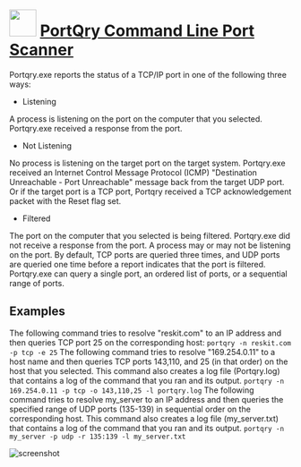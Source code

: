 ﻿# <img src="https://cdn.jsdelivr.net/gh/chtof/chocolatey-packages/manual/portqry/portqry.png" width="48" height="48"/> [PortQry Command Line Port Scanner](https://chocolatey.org/packages/portqry)

Portqry.exe reports the status of a TCP/IP port in one of the following three ways:
- Listening

A process is listening on the port on the computer that you selected. Portqry.exe received a response from the port.

- Not Listening

No process is listening on the target port on the target system. Portqry.exe received an Internet Control Message Protocol (ICMP) "Destination Unreachable - Port Unreachable" message back from the target UDP port. Or if the target port is a TCP port, Portqry received a TCP acknowledgement packet with the Reset flag set.

- Filtered

The port on the computer that you selected is being filtered. Portqry.exe did not receive a response from the port. A process may or may not be listening on the port. By default, TCP ports are queried three times, and UDP ports are queried one time before a report indicates that the port is filtered.
Portqry.exe can query a single port, an ordered list of ports, or a sequential range of ports.

## Examples
The following command tries to resolve "reskit.com" to an IP address and then queries TCP port 25 on the corresponding host:
`portqry -n reskit.com -p tcp -e 25`
The following command tries to resolve "169.254.0.11" to a host name and then queries TCP ports 143,110, and 25 (in that order) on the host that you selected. This command also creates a log file (Portqry.log) that contains a log of the command that you ran and its output.
`portqry -n 169.254.0.11 -p tcp -o 143,110,25 -l portqry.log`
The following command tries to resolve
my_server to an IP address and then queries the specified range of UDP ports (135-139) in sequential order on the corresponding host. This command also creates a log file (my_server.txt) that contains a log of the command that you ran and its output.
`portqry -n my_server -p udp -r 135:139 -l my_server.txt`

![screenshot](https://cdn.jsdelivr.net/gh/chtof/chocolatey-packages/manual/portqry/screenshot.png)